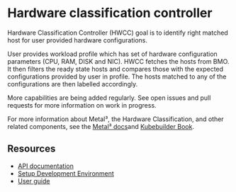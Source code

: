 # Hardware classification controller

Hardware Classification Controller (HWCC) goal is to identify right matched
host for user provided hardware configurations.

User provides workload profile which has set of hardware configuration
parameters (CPU, RAM, DISK and NIC). HWCC fetches the hosts from BMO.
It then filters the ready state hosts and compares those with the expected
configurations provided by user in profile. The hosts matched to any of the
configurations are then labelled accordingly.

More capabilities are being added regularly. See open issues and pull
requests for more information on work in progress.

For more information about Metal³, the Hardware Classification, and other
related components, see the
[Metal³ docs](https://github.com/metal3-io/metal3-docs)and
[Kubebuilder Book](https://book.kubebuilder.io/quick-start.html#create-a-project).

## Resources

* [API documentation](docs/api.md)
* [Setup Development Environment](docs/dev-setup.md)
* [User guide](docs/user-guide.md)
